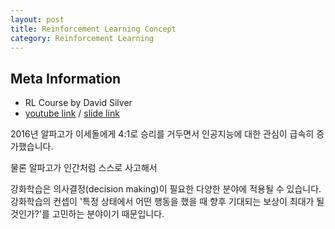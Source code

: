 ```yaml
---
layout: post
title: Reinforcement Learning Concept
category: Reinforcement Learning
---
```


## Meta Information
* RL Course by David Silver
* [youtube link](https://www.youtube.com/watch?v=2pWv7GOvuf0&index=1&list=PLhhVkSH_JBI8ofvmbrG7m86wmVXq_7dit) / [slide link](http://www0.cs.ucl.ac.uk/staff/d.silver/web/Teaching_files/intro_RL.pdf)

2016년 알파고가 이세돌에게 4:1로 승리를 거두면서 인공지능에 대한 관심이 급속히 증가했습니다.

물론 알파고가 인간처럼 스스로 사고해서



강화학습은 의사결정(decision making)이 필요한 다양한 분야에 적용될 수 있습니다.
강화학습의 컨셉이 '특정 상태에서 어떤 행동을 했을 때 향후 기대되는 보상이 최대가 될 것인가?'를 고민하는 분야이기 때문입니다.
